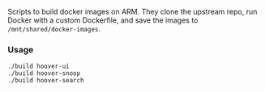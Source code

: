Scripts to build docker images on ARM. They clone the upstream repo, run Docker
with a custom Dockerfile, and save the images to `/mnt/shared/docker-images`.

### Usage
```
./build hoover-ui
./build hoover-snoop
./build hoover-search
```
